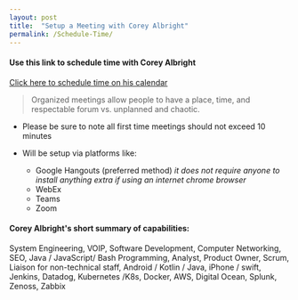 ```yaml
---
layout: post
title:  "Setup a Meeting with Corey Albright"
permalink: /Schedule-Time/
---
```



#### Use this link to schedule time with Corey Albright

[Click here to schedule time on his calendar](https://calendly.com/coreymalbright)

> Organized meetings allow people to have a place, time, and respectable forum vs. unplanned and chaotic. 
  
 - Please be sure to note all first time meetings should not exceed 10 minutes
 - Will be setup via platforms like: 
  
     - Google Hangouts (preferred method) *it does not require anyone to install anything extra if using an internet chrome browser*
     - WebEx
     - Teams
     - Zoom



#### Corey Albright's short summary of capabilities:

System Engineering, VOIP, Software Development, Computer Networking, SEO, Java / JavaScript/ Bash Programming, Analyst, Product Owner, Scrum, Liaison for non-technical staff, Android / Kotlin / Java, iPhone / swift, Jenkins, Datadog, Kubernetes /K8s, Docker, AWS, Digital Ocean, Splunk, Zenoss, Zabbix





